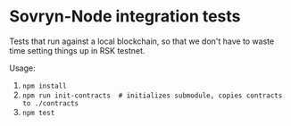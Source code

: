 Sovryn-Node integration tests
=============================

Tests that run against a local blockchain, so that we don't have to waste time
setting things up in RSK testnet.

Usage:

1. `npm install`
2. `npm run init-contracts  # initializes submodule, copies contracts to ./contracts`
3. `npm test`
